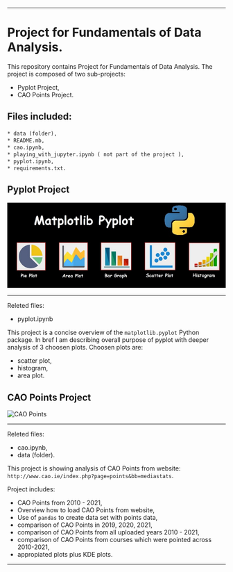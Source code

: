 ***
# Project for Fundamentals of Data Analysis.

This repository contains Project for Fundamentals of Data Analysis. The project is composed of two sub-projects:
- Pyplot Project,
- CAO Points Project.

## Files included:
    * data (folder),
    * README.mb,
    * cao.ipynb,
    * playing_with_jupyter.ipynb ( not part of the project ),
    * pyplot.ipynb,
    * requirements.txt.


## Pyplot Project
![Pyplot logo](https://github.com/DracoNibilis/mmiu/blob/master/plt_logo_small.jpg)

***
Releted files:
- pyplot.ipynb

This project is a concise overview of the `matplotlib.pyplot` Python package. In bref I am describing overall purpose of pyplot with deeper analysis of 3 choosen plots. Choosen plots are:
- scatter plot,
- histogram,
- area plot.

##  CAO Points Project
![CAO Points](https://upload.wikimedia.org/wikipedia/commons/5/51/Central_Applications_Office.png)

***
Releted files:
- cao.ipynb,
- data (folder).

This project is showing analysis of CAO Points from website:
 `http://www.cao.ie/index.php?page=points&bb=mediastats`. 

Project includes:
- CAO Points from 2010 - 2021,
- Overview how to load CAO Points from website,
- Use of `pandas` to create data set with points data,
- comparison of CAO Points in 2019, 2020, 2021,
- comparison of CAO Points from all uploaded years 2010 - 2021,
- comparison of CAO Points from courses which were pointed across 2010-2021,
- appropiated plots plus KDE plots.

***



 



